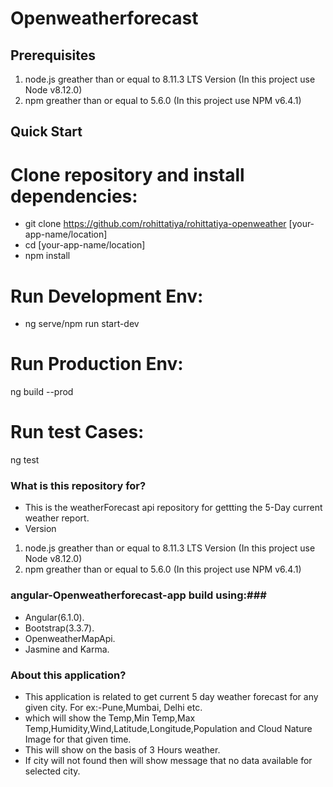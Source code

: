 # Openweatherforecast

## Prerequisites
1. node.js greather than or equal to 8.11.3 LTS Version (In this project use Node v8.12.0)
2. npm greather than or equal to 5.6.0 (In this project use NPM v6.4.1)

## Quick Start
# Clone repository and install dependencies:
  * git clone https://github.com/rohittatiya/rohittatiya-openweather [your-app-name/location]
  * cd [your-app-name/location]
  * npm install 

# Run Development Env:  
  * ng serve/npm run start-dev

# Run Production Env:  
  ng build --prod

# Run test Cases:  
  ng test

### What is this repository for? ###

* This is the weatherForecast api repository for gettting the 5-Day current weather report.
* Version 
1. node.js greather than or equal to 8.11.3 LTS Version (In this project use Node v8.12.0)
2. npm greather than or equal to 5.6.0 (In this project use NPM v6.4.1)

### angular-Openweatherforecast-app build using:###

* Angular(6.1.0).
* Bootstrap(3.3.7).
* OpenweatherMapApi.
* Jasmine and Karma.

### About this application? ###

* This application is related to get current 5 day weather forecast for any given city. For ex:-Pune,Mumbai,     Delhi etc.
* which will show the Temp,Min Temp,Max Temp,Humidity,Wind,Latitude,Longitude,Population and Cloud Nature    Image for that given time.
* This will show on the basis of 3 Hours weather.
* If city will not found then will show message that no data available for selected city.